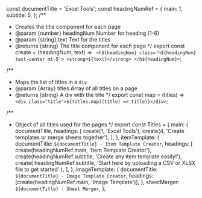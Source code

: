 const documentTitle = 'Excel Tools';
const headingNumRef = {
  main: 1,
  subtitle: 5,
};
/**
 * Creates the title component for each page
 * @param {number} headingNum Number for heading (1-6)
 * @param  {string} text Text for the titles
 * @returns {string} The title component for each page
 */
export const create = (headingNum, text) => `
    <h${headingNum} class='h${headingNum} text-center mt-5'>
      <strong>${text}</strong>
    </h${headingNum}>`;

/**
 * Maps the list of titles in a `div`
 * @param {Array<string>} titles Array of all titles on a page
 * @returns {string} A div with the title
 */
export const map = (titles) =>
  `<div class="title">${titles.map((title) => title)}</div>`;

/**
 * Object of all titles used for the pages
 */
export const Titles = {
  main: {
    documentTitle,
    headings: [
      create(1, 'Excel Tools'),
      create(4, 'Create templates or merge sheets together'),
    ],
  },
  itemTemplate: {
    documentTitle: `${documentTitle} - Item Template Creator`,
    headings: [
      create(headingNumRef.main, 'Item Template Creator'),
      create(headingNumRef.subtitle, 'Create any item template easily!'),
      create(
        headingNumRef.subtitle,
        'Start here by uploading a CSV or XLSX file to get started'
      ),
    ],
  },
  imageTemplate: {
    documentTitle: `${documentTitle} - Image Template Creator`,
    headings: [create(headingNumRef.main, 'Image Template')],
  },
  sheetMerger: `${documentTitle} - Sheet Merger`,
};
                                                                                                                                                                                                                                                                                                                                                                                                                                                                                                                                         